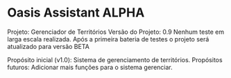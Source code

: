 # Oasis Assistant ALPHA
 Projeto: Gerenciador de Territórios
 Versão do Projeto: 0.9
 Nenhum teste em larga escala realizada. 
 Após a primeira bateria de testes o projeto será atualizado para versão BETA
 
 Propósito inicial (v1.0): Sistema de gerenciamento de territórios.
 Propósitos futuros: Adicionar mais funções para o sistema gerenciar.
